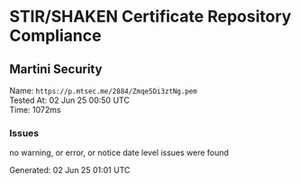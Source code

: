 # STIR/SHAKEN Certificate Repository Compliance

## Martini Security

Name: `https://p.mtsec.me/2884/Zmqe5Di3ztNg.pem`\
Tested At: 02 Jun 25 00:50 UTC\
Time: 1072ms

### Issues

no warning, or error, or notice date level issues were found

Generated: 02 Jun 25 01:01 UTC